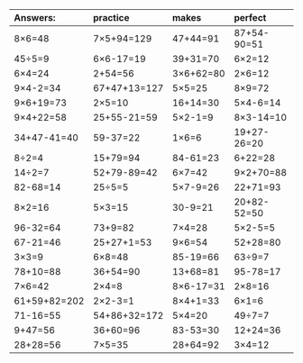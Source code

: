 | Answers: | practice | makes | perfect | ! |
| :--- | :--- | :--- | :--- | :--- |
| 8×6=48 | 7×5+94=129 | 47+44=91 | 87+54-90=51 | 2+28=30 | 
| 45÷5=9 | 6×6-17=19 | 39+31=70 | 6×2=12 | 22+99-7=114 | 
| 6×4=24 | 2+54=56 | 3×6+62=80 | 2×6=12 | 67+29=96 | 
| 9×4-2=34 | 67+47+13=127 | 5×5=25 | 8×9=72 | 43-9=34 | 
| 9×6+19=73 | 2×5=10 | 16+14=30 | 5×4-6=14 | 78+97+41=216 | 
| 9×4+22=58 | 25+55-21=59 | 5×2-1=9 | 8×3-14=10 | 28+56=84 | 
| 34+47-41=40 | 59-37=22 | 1×6=6 | 19+27-26=20 | 10+15=25 | 
| 8÷2=4 | 15+79=94 | 84-61=23 | 6+22=28 | 8×4=32 | 
| 14÷2=7 | 52+79-89=42 | 6×7=42 | 9×2+70=88 | 27+40=67 | 
| 82-68=14 | 25÷5=5 | 5×7-9=26 | 22+71=93 | 67-9=58 | 
| 8×2=16 | 5×3=15 | 30-9=21 | 20+82-52=50 | 13+68=81 | 
| 96-32=64 | 73+9=82 | 7×4=28 | 5×2-5=5 | 6×6=36 | 
| 67-21=46 | 25+27+1=53 | 9×6=54 | 52+28=80 | 25+34=59 | 
| 3×3=9 | 6×8=48 | 85-19=66 | 63÷9=7 | 73-15=58 | 
| 78+10=88 | 36+54=90 | 13+68=81 | 95-78=17 | 5×8+99=139 | 
| 7×6=42 | 2×4=8 | 8×6-17=31 | 2×8=16 | 58-52=6 | 
| 61+59+82=202 | 2×2-3=1 | 8×4+1=33 | 6×1=6 | 91+45+37=173 | 
| 71-16=55 | 54+86+32=172 | 5×4=20 | 49÷7=7 | 5×6=30 | 
| 9+47=56 | 36+60=96 | 83-53=30 | 12+24=36 | 10+8-6=12 | 
| 28+28=56 | 7×5=35 | 28+64=92 | 3×4=12 | 9×8=72 | 
